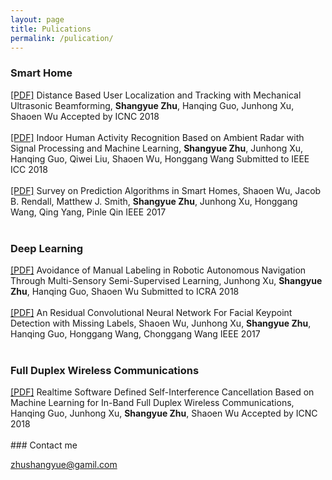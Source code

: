 ```yaml
---
layout: page
title: Pulications
permalink: /pulication/
---
```


<h3> Smart Home</h3>
<span><a href="{{ site.baseurl }}/images/sensor.pdf">[PDF]</a> Distance Based User Localization and Tracking with Mechanical Ultrasonic Beamforming,</span>
<span class="t3authors"><b>Shangyue Zhu</b>, Hanqing Guo, Junhong Xu, Shaoen Wu</span>
<span class="t3pulishtime">Accepted by ICNC 2018</span>
<br>
<br>
<span><a href="{{ site.baseurl }}/images/Human_Activity_Recognition_Based_Radar.pdf">[PDF]</a> Indoor Human Activity Recognition Based on Ambient Radar with Signal Processing and Machine Learning,</span>
<span class="t3authors"><b>Shangyue Zhu</b>, Junhong Xu, Hanqing Guo, Qiwei Liu, Shaoen Wu, Honggang Wang</span>
<span class="t3pulishtime">Submitted to IEEE ICC 2018</span>
<br>
<br>
<span><a href="http://ieeexplore.ieee.org/stamp/stamp.jsp?arnumber=7851022">[PDF]</a> Survey on Prediction Algorithms in Smart Homes,</span>
<span class="t3authors">Shaoen Wu, Jacob B. Rendall, Matthew J. Smith, <b>Shangyue Zhu</b>, Junhong Xu, Honggang Wang, Qing Yang, Pinle Qin</span>
<span class="t3pulishtime">IEEE 2017</span>
<br>
<br>
<h3> Deep Learning </h3>
<span><a href="https://arxiv.org/abs/1709.07911">[PDF]</a> Avoidance of Manual Labeling in Robotic Autonomous Navigation Through Multi-Sensory Semi-Supervised Learning,</span>
<span class="t3authors">Junhong Xu, <b>Shangyue Zhu</b>, Hanqing Guo, Shaoen Wu</span>
<span class="t3pulishtime">Submitted to ICRA 2018</span>
<br>
<br>
<span><a href="{{ site.baseurl }}/images/Convolutional_Neural_Network.pdf">[PDF]</a>
An Residual Convolutional Neural Network For Facial Keypoint Detection with Missing Labels,</span>
<span class="t3authors">Shaoen Wu, Junhong Xu, <b>Shangyue Zhu</b>, Hanqing Guo, Honggang Wang, Chonggang Wang</span>
<span class="t3pulishtime">IEEE 2017</span>
<br>
<br>
<h3> Full Duplex Wireless Communications </h3>
<span><a href="{{ site.baseurl }}/images/Self_Interference_Cancellation.pdf">[PDF]</a> Realtime Software Defined Self-Interference Cancellation Based on Machine Learning for In-Band Full Duplex Wireless Communications,</span>
<span class="t3authors">Hanqing Guo, Junhong Xu, <b>Shangyue Zhu</b>, Shaoen Wu</span>
<span class="t3pulishtime">Accepted by ICNC 2018</span>
<br>
<br>
### Contact me

[zhushangyue@gamil.com](mailto:zhushangyue@gamil.com)